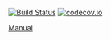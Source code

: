 [![Build Status](https://travis-ci.org/political-memory/political_memory.svg?branch=master)](https://travis-ci.org/political-memory/political_memory)
[![codecov.io](https://codecov.io/github/political-memory/political_memory/coverage.svg?branch=master)](https://codecov.io/github/political-memory/political_memory?branch=master)

[Manual](http://memopol.readthedocs.io/en/master/index.html)
